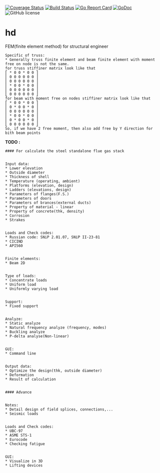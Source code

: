 [![Coverage Status](https://coveralls.io/repos/github/Konstantin8105/hd/badge.svg?branch=master)](https://coveralls.io/github/Konstantin8105/hd?branch=master)
[![Build Status](https://travis-ci.org/Konstantin8105/hd.svg?branch=master)](https://travis-ci.org/Konstantin8105/hd)
[![Go Report Card](https://goreportcard.com/badge/github.com/Konstantin8105/hd)](https://goreportcard.com/report/github.com/Konstantin8105/hd)
[![GoDoc](https://godoc.org/github.com/Konstantin8105/hd?status.svg)](https://godoc.org/github.com/Konstantin8105/hd)
![GitHub license](https://img.shields.io/badge/license-MIT-blue.svg)

# hd

FEM(finite element method) for structural engineer

```
Specific of truss:
* Generally truss finite element and beam finite element with moment free on node is not the same.
for truss stiffiner matrix look like that
⎡ * 0 0 * 0 0 ⎤
⎢ 0 0 0 0 0 0 ⎥
⎢ 0 0 0 0 0 0 ⎥
⎢ * 0 0 * 0 0 ⎥
⎢ 0 0 0 0 0 0 ⎥
⎣ 0 0 0 0 0 0 ⎦
for beam with moment free on nodes stiffiner matrix look like that
⎡ * 0 0 * 0 0 ⎤
⎢ 0 * 0 0 * 0 ⎥
⎢ 0 0 0 0 0 0 ⎥
⎢ * 0 0 * 0 0 ⎥
⎢ 0 * 0 0 * 0 ⎥
⎣ 0 0 0 0 0 0 ⎦
So, if we have 2 free moment, then also add free by Y direction for bith beam points
```

**TODO :**
```
#### For calculate the steel standalone flue gas stack


Input data:
* Lower elevation
* Outside diameter
* Thickness of shell
* Temperature (operating, ambient)
* Platforms (elevation, design)
* Ladders (elevations, design)
* Parameters of flanges(F.S.)
* Parameters of doors
* Parameters of brances(external ducts)
* Property of material - linear
* Property of concrete(thk, density)
* Corrosion
* Strakes


Loads and Check codes:
* Russian code: SNiP 2.01.07, SNiP II-23-81
* CICIND
* API560


Finite elements:
* Beam 2D


Type of loads:
* Concentrate loads
* Uniform load
* Uniformly varying load


Support:
* Fixed support


Analyze:
* Static analyze
* Natural frequency analyze (frequency, modes)
* Buckling analyze
* P-delta analyse(Non-linear)


GUI:
* Command line


Output data:
* Optimize the design(thk, outside diameter)
* Deformation
* Result of calculation


#### Advance


Notes:
* Detail design of field splices, connections,...
* Seismic loads


Loads and Check codes:
* UBC-97
* ASME STS-1
* Eurocode
* Checking fatigue


GUI:
* Visualize in 3D
* Lifting devices
```
